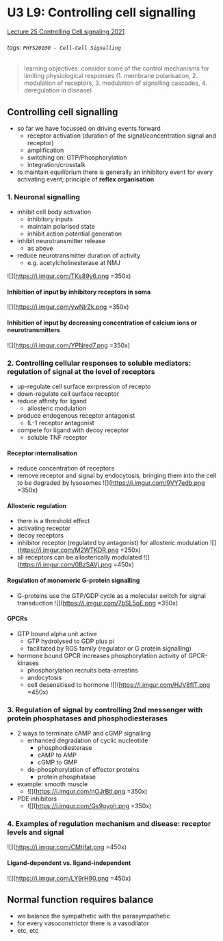 # U3 L9: Controlling cell signalling
[Lecture 25 Controlling Cell signaling 2021](https://brightspace.ucd.ie/d2l/le/content/157606/viewContent/1703447/View)
###### tags: `PHYS20100 - Cell-Cell Signalling`

> learning objectives: consider some of the control mechanisms for limiting physiological responses (1. membrane polarisation, 2. modulation of receptors, 3. modulation of signalling cascades, 4. deregulation in disease)

## Controlling cell signalling
- so far we have focussed on driving events forward
    - receptor activation (duration of the signal/concentration signal and receptor)
    - amplification
    - switching on: GTP/Phosphorylation
    - integration/crosstalk
- to maintain equilibrium there is generally an inhibitory event for every activating event; principle of **reflex organisation**

### 1. Neuronal signalling
- inhibit cell body activation
    - inhibitory inputs
    - maintain polarised state
    - inhibit action potential generation
- inhibit neurotransmitter release
    - as above
- reduce neurotransmitter duration of activity
    - e.g. acetylcholinesterase at NMJ
  
![](https://i.imgur.com/TKs89y6.png =350x)
  
#### Inhibition of input by inhibitory receptors in soma
![](https://i.imgur.com/ywNlrZk.png =350x)

#### Inhibition of input by decreasing concentration of calcium ions or neurotransmitters
![](https://i.imgur.com/YPNred7.png =350x)

### 2. Controlling cellular responses to soluble mediators: regulation of signal at the level of receptors
- up-regulate cell surface exrpression of recepto
- down-regulate cell surface receptor
- reduce affinity for ligand
    - allosteric modulation
- produce endogenous receptor antagonist
    - IL-1 receptor antagonist
- compete for ligand with decoy receptor
    - soluble TNF receptor

#### Receptor internalisation
- reduce concentration of receptors
- remove receptor and signal by endocytosis, bringing them into the cell to be degraded by lysosomes
![](https://i.imgur.com/9VY7edb.png =350x)

#### Allosteric regulation
- there is a threshold effect
- activating receptor
- decoy receptors
- inhibitor receptor (regulated by antagonist) for allosteric modulation
![](https://i.imgur.com/M2WTKDR.png =250x)
- all receptors can be allosterically modulated
![](https://i.imgur.com/0BzSAVj.png =450x)

#### Regulation of monomeric G-protein signalling
- G-proteins use the GTP/GDP cycle as a molecular switch for signal transduction
![](https://i.imgur.com/7bSL5oE.png =350x)

#### GPCRs
- GTP bound alpha unit active
    - GTP hydrolysed to GDP plus pi
    - facilitated by RGS family (regulator or G protein signalling)
- hormone bound GPCR increases phosphorylation activity of GPCR-kinases
    - phosphorylation recruits beta-arrestins
    - andocytosis
    - cell desensitised to hormone
    ![](https://i.imgur.com/HJV8fIT.png =450x)

### 3. Regulation of signal by controlling 2nd messenger with protein phosphatases and phosphodiesterases
- 2 ways to terminate cAMP and cGMP signalling
    - enhanced degradation of cyclic nucleotide
        - phosphodiesterase
        - cAMP to AMP
        - cGMP to GMP
    - de-phosphorylation of effector proteins
        - protein phosphatase
- example: smooth muscle
    - ![](https://i.imgur.com/nOJrBtI.png =350x)
- PDE inhibitors
    - ![](https://i.imgur.com/Gs9gyoh.png =350x)

### 4. Examples of regulation mechanism and disease: receptor levels and signal
![](https://i.imgur.com/CMtjfat.png =450x)

#### Ligand-dependent vs. ligand-independent 
![](https://i.imgur.com/LY9rH90.png =450x)

## Normal function requires balance
- we balance the sympathetic with the parasympathetic
- for every vasoconstrictor there is a vasodilator
- etc, etc
